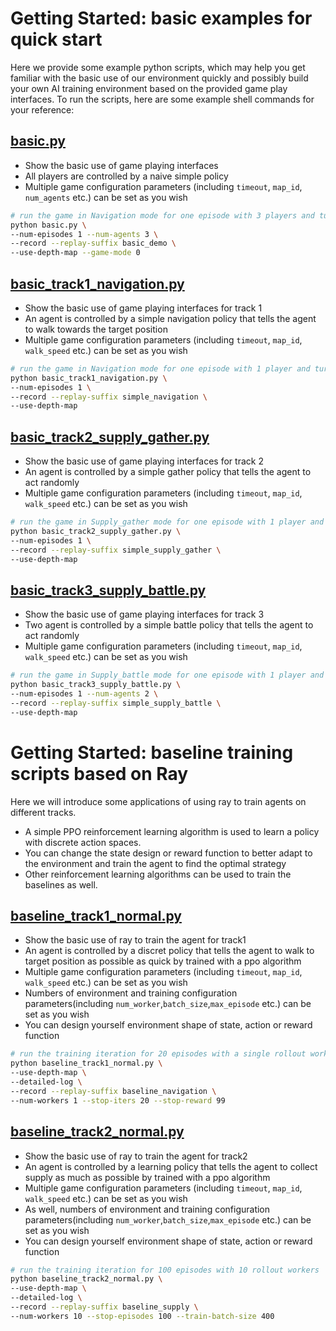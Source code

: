 # Getting Started: basic examples for quick start

Here we provide some example python scripts, which may help you get familiar with the basic use of our environment quickly and possibly build your own AI training environment based on the provided game play interfaces. To run the scripts, here are some example shell commands for your reference:

## [basic.py](basic.py)

- Show the basic use of game playing interfaces
- All players are controlled by a naive simple policy
- Multiple game configuration parameters (including `timeout`, `map_id`, `num_agents` etc.) can be set as you wish

```bash
# run the game in Navigation mode for one episode with 3 players and turn on depth map rendering
python basic.py \
--num-episodes 1 --num-agents 3 \
--record --replay-suffix basic_demo \
--use-depth-map --game-mode 0  
```

## [basic_track1_navigation.py](basic_track1_navigation.py)

- Show the basic use of game playing interfaces for track 1
- An agent is controlled by a simple navigation policy that tells the agent to walk towards the target position
- Multiple game configuration parameters (including `timeout`, `map_id`, `walk_speed` etc.) can be set as you wish

```bash
# run the game in Navigation mode for one episode with 1 player and turn on depth map rendering
python basic_track1_navigation.py \
--num-episodes 1 \
--record --replay-suffix simple_navigation \
--use-depth-map
```

## [basic_track2_supply_gather.py](basic_track2_supply_gather.py)

- Show the basic use of game playing interfaces for track 2
- An agent is controlled by a simple gather policy that tells the agent to act randomly
- Multiple game configuration parameters (including `timeout`, `map_id`, `walk_speed` etc.) can be set as you wish

```bash
# run the game in Supply_gather mode for one episode with 1 player and turn on depth map rendering
python basic_track2_supply_gather.py \
--num-episodes 1 \
--record --replay-suffix simple_supply_gather \
--use-depth-map
```

## [basic_track3_supply_battle.py](basic_track3_supply_battle.py)

- Show the basic use of game playing interfaces for track 3
- Two agent is controlled by a simple battle policy that tells the agent to act randomly
- Multiple game configuration parameters (including `timeout`, `map_id`, `walk_speed` etc.) can be set as you wish

```bash
# run the game in Supply_battle mode for one episode with 1 player and turn on depth map rendering
python basic_track3_supply_battle.py \
--num-episodes 1 --num-agents 2 \
--record --replay-suffix simple_supply_battle \
--use-depth-map
```

# Getting Started: baseline training scripts based on Ray

Here we will introduce some applications of using ray to train agents on different tracks.

- A simple PPO reinforcement learning algorithm is used to learn a policy with discrete action spaces.
- You can change the state design or reward function to better adapt to the environment
and train the agent to find the optimal strategy
- Other reinforcement learning algorithms can be used to train the baselines as well.

## [baseline_track1_normal.py](baseline_track1_normal.py)

- Show the basic use of ray to train the agent for track1
- An agent is controlled by a discret policy that tells the agent to walk to target position as possible as quick by trained with a ppo algorithm
- Multiple game configuration parameters (including `timeout`, `map_id`, `walk_speed` etc.) can be set as you wish
- Numbers of environment and training configuration parameters(including `num_worker`,`batch_size`,`max_episode` etc.) can be set as you wish
- You can design yourself environment shape of state, action or reward function

```bash
# run the training iteration for 20 episodes with a single rollout worker 
python baseline_track1_normal.py \
--use-depth-map \
--detailed-log \
--record --replay-suffix baseline_navigation \
--num-workers 1 --stop-iters 20 --stop-reward 99
```

## [baseline_track2_normal.py](baseline_track2_normal.py)

- Show the basic use of ray to train the agent for track2
- An agent is controlled by a learning policy that tells the agent to collect supply as much as possible  by trained with a ppo algorithm
- Multiple game configuration parameters (including `timeout`, `map_id`, `walk_speed` etc.) can be set as you wish
- As well, numbers of environment and training configuration parameters(including `num_worker`,`batch_size`,`max_episode` etc.) can be set as you wish
- You can design yourself environment shape of state, action or reward function

```bash
# run the training iteration for 100 episodes with 10 rollout workers
python baseline_track2_normal.py \
--use-depth-map \
--detailed-log \
--record --replay-suffix baseline_supply \
--num-workers 10 --stop-episodes 100 --train-batch-size 400
```
